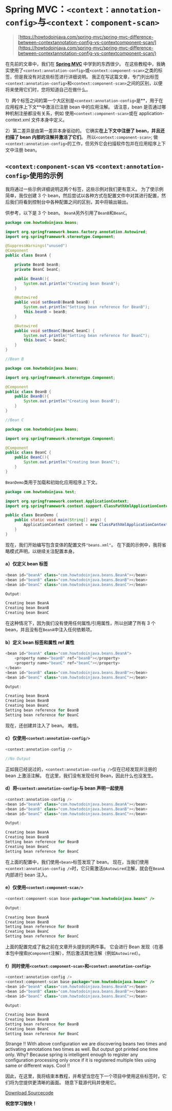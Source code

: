 # Spring MVC：`<context：annotation-config>`与`<context：component-scan>`

> [https://howtodoinjava.com/spring-mvc/spring-mvc-difference-between-contextannotation-config-vs-contextcomponent-scan/](https://howtodoinjava.com/spring-mvc/spring-mvc-difference-between-contextannotation-config-vs-contextcomponent-scan/)

在先前的文章中，我们在 [**Spring MVC**](//howtodoinjava.com) 中学到的东西很少。 在这些教程中，我确实使用了`<context:annotation-config>`或`<context:component-scan>`之类的标签，但是我没有对这些标签进行详细说明。 我正在写这篇文章，专门列出标签`<context:annotation-config>`和`<context:component-scan>`之间的区别，以便将来使用它们时，您将知道自己在做什么。

1）两个标签之间的第一个大区别是`<context:annotation-config>`是**，用于在应用程序上下文**中激活已注册 bean 中的应用注解。 请注意，bean 是否通过哪种机制注册都没有关系，例如 使用`<context:component-scan>`或在 application-context.xml 文件本身中定义。

2）第二差异是由第一差异本身驱动的。 它确实**在上下文中注册了 bean，并且还扫描了 bean 内部的注解并激活了它们**。 所以`<context:component-scan>`; 做`<context:annotation-config>`的工作，但另外它会扫描软件包并在应用程序上下文中注册 bean。

## `<context:component-scan` vs `<context:annotation-config>`使用的示例

我将通过一些示例详细说明这两个标签，这些示例对我们更有意义。 为了使示例简单，我仅创建 3 个 bean，然后尝试以各种方式在配置文件中对其进行配置，然后我们将看到控制台中各种配置之间的区别，其中将输出输出。

供参考，以下是 3 个 bean。 `BeanA`另外引用了`BeanB`和`BeanC`。

```java
package com.howtodoinjava.beans;

import org.springframework.beans.factory.annotation.Autowired;
import org.springframework.stereotype.Component;

@SuppressWarnings("unused")
@Component
public class BeanA {

	private BeanB beanB;
	private BeanC beanC;

	public BeanA(){
		System.out.println("Creating bean BeanA");
	}

	@Autowired
	public void setBeanB(BeanB beanB) {
		System.out.println("Setting bean reference for BeanB");
		this.beanB = beanB;
	}

	@Autowired
	public void setBeanC(BeanC beanC) {
		System.out.println("Setting bean reference for BeanC");
		this.beanC = beanC;
	}
}

//Bean B

package com.howtodoinjava.beans;

import org.springframework.stereotype.Component;

@Component
public class BeanB {
	public BeanB(){
		System.out.println("Creating bean BeanB");
	}
}

//Bean C

package com.howtodoinjava.beans;

import org.springframework.stereotype.Component;

@Component
public class BeanC {
	public BeanC(){
		System.out.println("Creating bean BeanC");
	}
}

```

`BeanDemo`类用于加载和初始化应用程序上下文。

```java
package com.howtodoinjava.test;

import org.springframework.context.ApplicationContext;
import org.springframework.context.support.ClassPathXmlApplicationContext;

public class BeanDemo {
	public static void main(String[] args) {
		ApplicationContext context = new ClassPathXmlApplicationContext("classpath:beans.xml");
	}
}

```

现在，我们开始编写包含变体的配置文件`"beans.xml"`。 在下面的示例中，我将省略模式声明，以继续关注配置本身。

#### a）仅定义 bean 标签

```java
<bean id="beanA" class="com.howtodoinjava.beans.BeanA"></bean>
<bean id="beanB" class="com.howtodoinjava.beans.BeanB"></bean>
<bean id="beanC" class="com.howtodoinjava.beans.BeanC"></bean>

Output:

Creating bean BeanA
Creating bean BeanB
Creating bean BeanC

```

在这种情况下，因为我们没有使用任何属性/引用属性，所以创建了所有 3 个 bean，并且没有在`BeanA`中注入任何依赖项。

#### b）定义 bean 标签和属性 ref 属性

```java
<bean id="beanA" class="com.howtodoinjava.beans.BeanA">
	<property name="beanB" ref="beanB"></property>
	<property name="beanC" ref="beanC"></property>
</bean>
<bean id="beanB" class="com.howtodoinjava.beans.BeanB"></bean>
<bean id="beanC" class="com.howtodoinjava.beans.BeanC"></bean>

Output:

Creating bean BeanA
Creating bean BeanB
Creating bean BeanC
Setting bean reference for BeanB
Setting bean reference for BeanC

```

现在，还创建并注入了 bean。 难怪。

#### c）仅使用`<context:annotation-config/>`

```java
<context:annotation-config />

//No Output

```

正如我已经说过的，`<context:annotation-config />`仅在已经发现并注册的 bean 上激活注解。 在这里，我们没有发现任何 Bean，因此什么也没发生。

#### d）将`<context:annotation-config>`与 bean 声明一起使用

```java
<context:annotation-config />
<bean id="beanA" class="com.howtodoinjava.beans.BeanA"></bean>
<bean id="beanB" class="com.howtodoinjava.beans.BeanB"></bean>
<bean id="beanC" class="com.howtodoinjava.beans.BeanC"></bean>

Output:

Creating bean BeanA
Creating bean BeanB
Setting bean reference for BeanB
Creating bean BeanC
Setting bean reference for BeanC

```

在上面的配置中，我们使用`<bean>`标签发现了 bean。 现在，当我们使用`<context:annotation-config />`时，它只需激活`@Autowired`注解，就会在`BeanA`内部进行 bean 注入。

#### e）仅使用`<context:component-scan/>`

```java
<context:component-scan base-package="com.howtodoinjava.beans" />

Output:

Creating bean BeanA
Creating bean BeanB
Setting bean reference for BeanB
Creating bean BeanC
Setting bean reference for BeanC

```

上面的配置完成了我之前在文章开头提到的两件事。 它会进行 Bean 发现（在基本包中搜索`@Component`注解），然后激活其他注解（例如`Autowired`）。

#### f）同时使用`<context:component-scan>`和`<context:annotation-config>`

```java
<context:annotation-config />
<context:component-scan base-package="com.howtodoinjava.beans" />
<bean id="beanA" class="com.howtodoinjava.beans.BeanA"></bean>
<bean id="beanB" class="com.howtodoinjava.beans.BeanB"></bean>
<bean id="beanC" class="com.howtodoinjava.beans.BeanC"></bean>

Output:

Creating bean BeanA
Creating bean BeanB
Setting bean reference for BeanB
Creating bean BeanC
Setting bean reference for BeanC

```

Strange !! With above configuration we are discovering beans two times and activating annotations two times as well. But output got printed one time only. Why? Because spring is intelligent enough to register any configuration processing only once if it is registered multiple tiles using same or different ways. Cool !!

因此，在这里，我将结束本教程，并希望当您在下一个项目中使用这些标签时，它们将为您提供更清晰的画面。 随意下载源代码并使用它。

[Download Sourcecode](https://drive.google.com/file/d/0B7yo2HclmjI4dHFyeU9JVjFsa2s/edit?usp=sharing)

**祝您学习愉快！**